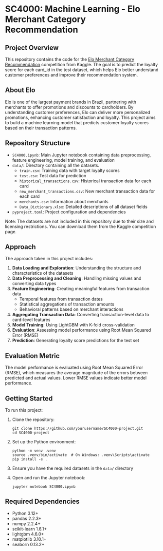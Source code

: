 # SC4000: Machine Learning - Elo Merchant Category Recommendation

## Project Overview
This repository contains the code for the [Elo Merchant Category Recommendation](https://www.kaggle.com/c/elo-merchant-category-recommendation) competition from Kaggle. The goal is to predict the loyalty score for each card_id in the test dataset, which helps Elo better understand customer preferences and improve their recommendation system.

## About Elo
Elo is one of the largest payment brands in Brazil, partnering with merchants to offer promotions and discounts to cardholders. By understanding customer preferences, Elo can deliver more personalized promotions, enhancing customer satisfaction and loyalty. This project aims to build a machine learning model that predicts customer loyalty scores based on their transaction patterns.

## Repository Structure
- `SC4000.ipynb`: Main Jupyter notebook containing data preprocessing, feature engineering, model training, and evaluation
- `data/`: Directory containing all the datasets.
  - `train.csv`: Training data with target loyalty scores
  - `test.csv`: Test data for prediction
  - `historical_transactions.csv`: Historical transaction data for each card
  - `new_merchant_transactions.csv`: New merchant transaction data for each card
  - `merchants.csv`: Information about merchants
  - `Data_Dictionary.xlsx`: Detailed descriptions of all dataset fields
- `pyproject.toml`: Project configuration and dependencies

Note: The datasets are not included in this repository due to their size and licensing restrictions. You can download them from the Kaggle competition page.

## Approach
The approach taken in this project includes:
1. **Data Loading and Exploration**: Understanding the structure and characteristics of the datasets
2. **Data Preprocessing and Cleaning**: Handling missing values and converting data types
3. **Feature Engineering**: Creating meaningful features from transaction data
   - Temporal features from transaction dates
   - Statistical aggregations of transaction amounts
   - Behavioral patterns based on merchant interactions
4. **Aggregating Transaction Data**: Converting transaction-level data to card-level features
5. **Model Training**: Using LightGBM with K-fold cross-validation
6. **Evaluation**: Assessing model performance using Root Mean Squared Error (RMSE)
7. **Prediction**: Generating loyalty score predictions for the test set

## Evaluation Metric
The model performance is evaluated using Root Mean Squared Error (RMSE), which measures the average magnitude of the errors between predicted and actual values. Lower RMSE values indicate better model performance.

## Getting Started
To run this project:

1. Clone the repository:
   ```
   git clone https://github.com/yourusername/SC4000-project.git
   cd SC4000-project
   ```

2. Set up the Python environment:
   ```
   python -m venv .venv
   source .venv/bin/activate  # On Windows: .venv\Scripts\activate
   pip install -e .
   ```

3. Ensure you have the required datasets in the `data/` directory

4. Open and run the Jupyter notebook:
   ```
   jupyter notebook SC4000.ipynb
   ```

## Required Dependencies
- Python 3.12+
- pandas 2.2.3+
- numpy 2.2.4+
- scikit-learn 1.6.1+
- lightgbm 4.6.0+
- matplotlib 3.10.1+
- seaborn 0.13.2+
